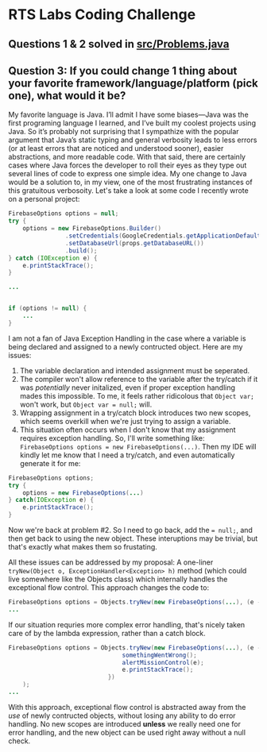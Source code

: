 # RTS Labs Coding Challenge

## Questions 1 & 2 solved in [src/Problems.java](https://github.com/pwamsley2015/rts-labs-challenge/blob/master/src/Problems.java)

## Question 3: If you could change 1 thing about your favorite framework/language/platform (pick one), what would it be?

My favorite language is Java. I’ll admit I have some biases—Java was the first programing language I learned, and I’ve built my coolest projects using Java. So it’s probably not surprising that I sympathize with the popular argument that Java’s static typing and general verbosity leads to less errors (or at least errors that are noticed and understood sooner), easier abstractions, and more readable code. With that said, there are certainly cases where Java forces the developer to roll their eyes as they type out several lines of code to express one simple idea. My one change to Java would be a solution to, in my view, one of the most frustrating instances of this gratuitous verbosoity. Let's take a look at some code I recently wrote on a personal project: 

```java
FirebaseOptions options = null;
try {
	options = new FirebaseOptions.Builder()
				.setCredentials(GoogleCredentials.getApplicationDefault())
				.setDatabaseUrl(props.getDatabaseURL())
				.build();
} catch (IOException e) {
	e.printStackTrace();
}

...


if (options != null) {
	...
}
```

I am not a fan of Java Exception Handling in the case where a variable is being declared and assigned to a newly contructed object. Here are my issues: 

1. The variable declaration and intended assignment must be seperated. 
1. The compiler won't allow reference to the variable after the try/catch if it was *potentially* never initalized, even if proper exception handling mades this impossible. To me, it feels rather ridicolous that `Object var;` won't work, but `Object var = null;` will.
1. Wrapping assignment in a try/catch block introduces two new scopes, which seems overkill when we're just trying to assign a variable. 
1. This situation often occurs when I don't know that my assignment requires exception handling. So, I'll write something like: ```FirebaseOptions options = new FirebaseOptions(...)```. Then my IDE will kindly let me know that I need a try/catch, and even automatically generate it for me: 

```java
FirebaseOptions options;
try {
	options = new FirebaseOptions(...)
} catch(IOException e) {
	e.printStackTrace();
}
```

 Now we're back at problem #2. So I need to go back, add the `= null;`, and then get back to using the new object. These interuptions may be trivial, but that's exactly what makes them so frustating. 

All these issues can be addressed by my proposal: A one-liner ```tryNew(Object o, ExceptionHandler<Exception> h)``` method (which could live somewhere like the Objects class) which internally handles the exceptional flow control. This approach changes the code to:

```java
FirebaseOptions options = Objects.tryNew(new FirebaseOptions(...), (e -> e.printStackTrace()));
...
```
If our situation requries more complex error handling, that's nicely taken care of by the lambda expression, rather than a catch block.

```java
FirebaseOptions options = Objects.tryNew(new FirebaseOptions(...), (e -> { 
								somethingWentWrong();
								alertMissionControl(e);
								e.printStackTrace();
							})
	);
...
```
 
With this approach, exceptional flow control is abstracted away from the *use* of newly contructed objects, without losing any ability to do error handling. No new scopes are introduced **unless** we really need one for error handling, and the new object can be used right away without a null check. 